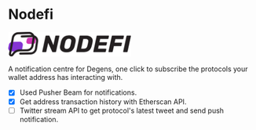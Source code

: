 # Nodefi

<img src="./public/logo.svg" alt="nodefi" width="250">

A notification centre for Degens, one click to subscribe the protocols your wallet address has interacting with.

- [x] Used Pusher Beam for notifications.
- [x] Get address transaction history with Etherscan API.
- [ ] Twitter stream API to get protocol's latest tweet and send push notification.